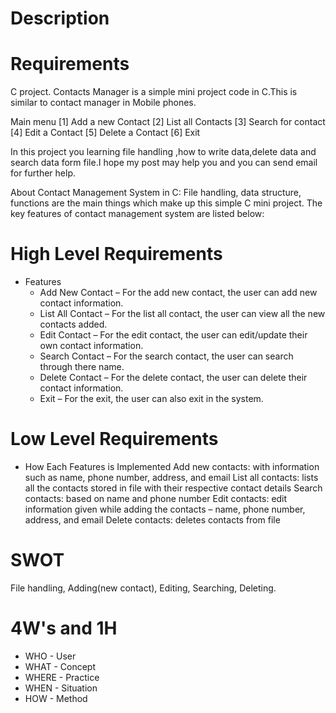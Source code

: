 # Description


# Requirements
C project. Contacts Manager is a simple mini project code in C.This is similar to contact manager in Mobile phones.

Main menu [1] Add a new Contact [2] List all Contacts [3] Search for contact [4] Edit a Contact [5] Delete a Contact [6] Exit

In this project you learning file handling ,how to write data,delete data and search data form file.I hope my post may help you and you can send email for further help.

About Contact Management System in C: File handling, data structure, functions are the main things which make up this simple C mini project. The key features of contact management system are listed below:


# High Level Requirements
* Features
    * Add New Contact – For the add new contact, the user can add new contact information.
    * List All Contact – For the list all contact, the user can view all the new contacts added.
    * Edit Contact – For the edit contact, the user can edit/update their own contact information.
    * Search Contact – For the search contact, the user can search through there name.
    * Delete Contact – For the delete contact, the user can delete their contact information.
    * Exit – For the exit, the user can also exit in the system.

# Low Level Requirements
* How Each Features is Implemented
    Add new contacts: with information such as name, phone number, address, and email List all contacts: lists all the contacts stored in file with their respective contact details Search contacts: based on name and phone number Edit contacts: edit information given while adding the contacts – name, phone number, address, and email Delete contacts: deletes contacts from file



# SWOT
File handling, Adding(new contact), Editing, Searching, Deleting.

# 4W's and 1H
 * WHO - User
 * WHAT - Concept
 * WHERE - Practice
 * WHEN - Situation
 * HOW - Method